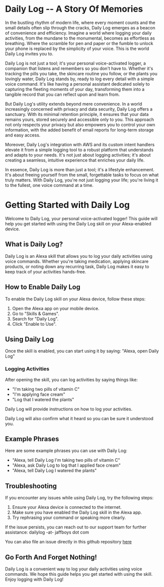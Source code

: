 # Daily Log -- A Story Of Memories
In the bustling rhythm of modern life, where every moment counts and the small details often slip through the cracks, Daily Log emerges as a beacon of convenience and efficiency. Imagine a world where logging your daily activities, from the mundane to the monumental, becomes as effortless as breathing. Where the scramble for pen and paper or the fumble to unlock your phone is replaced by the simplicity of your voice. This is the world Daily Log invites you to.

Daily Log is not just a tool; it's your personal voice-activated logger, a companion that listens and remembers so you don't have to. Whether it's tracking the pills you take, the skincare routine you follow, or the plants you lovingly water, Daily Log stands by, ready to log every detail with a simple voice command. It's like having a personal assistant dedicated solely to capturing the fleeting moments of your day, transforming them into a tangible record that you can reflect upon and learn from.

But Daily Log's utility extends beyond mere convenience. In a world increasingly concerned with privacy and data security, Daily Log offers a sanctuary. With its minimal retention principle, it ensures that your data remains yours, stored securely and accessible only to you. This approach not only respects your privacy but also empowers you to control your own information, with the added benefit of email reports for long-term storage and easy access.

Moreover, Daily Log's integration with AWS and its custom intent handlers elevate it from a simple logging tool to a robust platform that understands and adapts to your needs. It's not just about logging activities; it's about creating a seamless, intuitive experience that enriches your daily life.

In essence, Daily Log is more than just a tool; it's a lifestyle enhancement. It's about freeing yourself from the small, forgettable tasks to focus on what truly matters. With Daily Log, you're not just logging your life; you're living it to the fullest, one voice command at a time.

# Getting Started with Daily Log

Welcome to Daily Log, your personal voice-activated logger! This guide will help you get started with using the Daily Log skill on your Alexa-enabled device.

## What is Daily Log?

Daily Log is an Alexa skill that allows you to log your daily activities using voice commands. Whether you're taking medication, applying skincare products, or noting down any recurring task, Daily Log makes it easy to keep track of your activities hands-free.

## How to Enable Daily Log

To enable the Daily Log skill on your Alexa device, follow these steps:

1. Open the Alexa app on your mobile device.
2. Go to "Skills & Games".
3. Search for "Daily Log".
4. Click "Enable to Use".

## Using Daily Log

Once the skill is enabled, you can start using it by saying: "Alexa, open Daily Log"

### Logging Activities

After opening the skill, you can log activities by saying things like:

- "I'm taking two pills of vitamin C"
- "I'm applying face cream"
- "Log that I watered the plants"

Daily Log will provide instructions on how to log your activities.

Daily Log will also confirm what it heard so you can be sure it understood you. 

## Example Phrases

Here are some example phrases you can use with Daily Log:

- "Alexa, tell Daily Log I'm taking two pills of vitamin C"
- "Alexa, ask Daily Log to log that I applied face cream"
- "Alexa, tell Daily Log I watered the plants"

## Troubleshooting

If you encounter any issues while using Daily Log, try the following steps:

1. Ensure your Alexa device is connected to the internet.
2. Make sure you have enabled the Daily Log skill in the Alexa app.
3. Try rephrasing your command or speaking more clearly.

If the issue persists, you can reach out to our support team for further assistance: dailylog -at- jaffboys dot com

You can also file an issue directly in this github repository [here](https://github.com/kosar/jotjot/issues/new)
## Go Forth And Forget Nothing!

Daily Log is a convenient way to log your daily activities using voice commands. We hope this guide helps you get started with using the skill. Enjoy logging with Daily Log!
